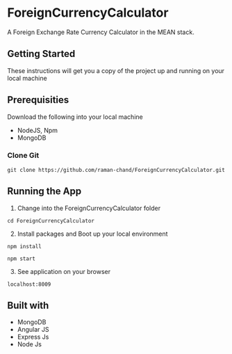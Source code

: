 # ForeignCurrencyCalculator

A Foreign Exchange Rate Currency Calculator in the MEAN stack.

## Getting Started

These instructions will get you a copy of the project up and running on your local machine

## Prerequisities

Download the following into your local machine

* NodeJS, Npm
* MongoDB

### Clone Git
```
git clone https://github.com/raman-chand/ForeignCurrencyCalculator.git
```

## Running the App

1. Change into the ForeignCurrencyCalculator folder
```
cd ForeignCurrencyCalculator
```

2. Install packages and Boot up your local environment
```
npm install

npm start
```

3. See application on your browser
```
localhost:8009
```

## Built with

* MongoDB
* Angular JS
* Express Js
* Node Js
